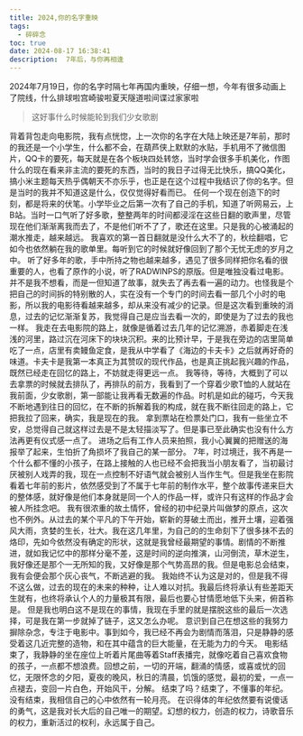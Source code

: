 ```yaml
---
title: 2024,你的名字重映
tags:
  - 碎碎念
toc: true
date: 2024-08-17 16:38:41 
description:  7年后，与你再相逢
---
```


2024年7月19日，你的名字时隔七年再国内重映，仔细一想，今年有很多动画上了院线，什么排球啦宫崎骏啦夏天隧道啦间谍过家家啦
> 这好事什么时候能轮到我们少女歌剧

背着背包走向电影院，我有点恍惚，上一次你的名字在大陆上映还是7年前，那时的我还是一个小学生，什么都不会，在葫芦侠上默默的水贴，手机用不了微信图片，QQ卡的要死，每天就是在各个板块四处转悠，当时学会很多手机美化，作图什么的现在看来非主流的要死的东西，当时的我日子过得无比快乐，搞QQ美化，搞小米主题每天热乎偶朝天不亦乐乎，也正是在这个过程中我结识了你的名字。但是当时的我并不知道这是什么，仅仅觉得好看而已。
任何一个现在创造下的时刻，都是将来的伏笔。小学毕业之后第一次有了自己的手机，知道了听网易云，上B站。当时一口气听了好多歌，整整两年的时间都浸淫在这些日翻的歌声里，尽管现在他们渐渐离我而去了，不是他们听不了了，歌还在这里。只是我的心被涌起的潮水推走，越来越远。
我喜欢的第一首日翻就是没什么大不了的，秋绘翻唱，它如今也依然躺在我的歌单里。每听到它的时候就好像回到了那个无忧无虑的岁月之中。
听了好多年的歌，手中所持之物也越来越多，遇见了很多同样把你名看的很重要的人，也看了原作的小说，听了RADWINPS的原版。但是唯独没看过电影。
并不是我不想看，而是一但知道了故事，就失去了再去看一遍的动力。也怪我是个把自己的时间拆的特别散的人，实在没有一个专门的时间去看一部几个小时的电影，所以我的电影待看越来越多，却从来没有减少的记录。但是这次看到重映的消息，过去的记忆渐渐复苏，我觉得自己是应当去看一次的，即使是为了过去的我也一样。
我走在去电影院的路上，就像是循着过去几年的记忆溯游，赤着脚走在浅浅的河里，路过沉在河床下的块块沉积。来的比预计早，于是我在旁边的店里简单吃了一点，店里有卖鳗鱼定食，是我从中学看了《海边的卡夫卡》之后就再好奇的味道。卡夫卡是我第一本真正为其赞叹的现代作品，也是真正挑起我兴趣的作品，既然已经走在回忆的路上，不妨就走得更远一点。
我等待，等待，大概到了可以去拿票的时候就去排队了，再排队的前方，我看到了一个穿着少歌T恤的人就站在我前面，少女歌剧，第一部能让我再看无数遍的作品。时机是如此的碰巧，今天我不断地遇到往日的回忆，在不断的拆解着我的构成，就在我不断往回走的路上，它把我拉了回来，确实，我是现在的我。
拿到票站在检票处门口，我有一些坐立不安，总觉得自己就这样过去是不是太轻描淡写了。但是事已至此确实也没有什么方法再更有仪式感一点了。
进场之后有工作人员来拍照，我小心翼翼的把赠送的海报举了起来，生怕折了角损坏了我自己的某一部分。
7年，时过境迁，我不再是一个什么都不懂的小孩子，在路上接触的人也已经不会把我当小朋友看了，当初最讨厌被别人戏弄的我，现在一点控制不好语气就会被别人当作生气。但是我坐在影院看着七年前的影片，依然感受到了不属于七年前的制作水平，整个故事传递来巨大的整体感，就好像是他们本身就是同一个人的作品一样，或许只有这样的作品才会被人所挂念吧。
我有很浓重的故土情怀，曾经的初中纪录片叫做梦的原点，这次也不例外。从过去的某个平凡的下午开始，崭新的芽破土而出，推开土壤，迎着强风大雨，贪婪的生长，壮大。我在这几年里，为自己的的生命刻下了很多抹不去的烙印，先如今依然没有确定的形状，这就是我曾经最期望的事情。剧情的不断推进，就如我记忆中的那样分毫不差，这是时间的逆向推演，山河倒流，草木逆生，我好像还是那个一无所知的我，又好像是那个气势高昂的我。但是电影总会结束，我有会便会那个灰心丧气，不断逃避的我。
我始终不认为这是对的，但是我不得不这么做，过去的现在的未来的种种，让人难以对抗。我最后终将承认有些差距天生就有，也终将承认个人的力量极其有限，最后也要心甘情愿地低下头来，俯首称是。
但是我也明白这不是现在的事情，我现在手里的就是摆脱这些的最后一次选择，可是我在第一步就掉了链子，这又怎么办呢。
意识到自己在想这些的我努力摒除杂念，专注于电影中。事到如今，我已经不再会为剧情而落泪，只是静静的感受着这几近完整的造物，和在其中蕴含的巨大能量，在无能为力的今天。
电影结束了，我静静的坐在座位上听着片尾曲等着Staff表播完，就像吃着自己喜欢食物的孩子，一点都不想浪费。回想之前，一切的开端，翻涌的情感，或喜或忧的回忆，无限怀念的夕阳，夏夜的晚风，秋日的清晨，饥饿的感觉，最初的爱，一点一点褪去，变回一片白色，开始风干，分解。
结束了吗？结束了，不懂事的年纪。没有结束，我相信自己的心中依然有一轮月亮。
在识得体的年纪依然要有说傻话的勇气，这是我对长大后的自己唯一的期望。幻想的权力，创造的权力，诗歌音乐的权力，重新活过的权利，永远属于自己。